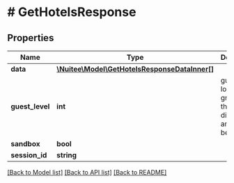# # GetHotelsResponse

## Properties

Name | Type | Description | Notes
------------ | ------------- | ------------- | -------------
**data** | [**\Nuitee\Model\GetHotelsResponseDataInner[]**](GetHotelsResponseDataInner.md) |  | [optional]
**guest_level** | **int** | guests loyalty level granting them discounts and benefits | [optional]
**sandbox** | **bool** |  | [optional]
**session_id** | **string** |  | [optional]

[[Back to Model list]](../../README.md#models) [[Back to API list]](../../README.md#endpoints) [[Back to README]](../../README.md)

